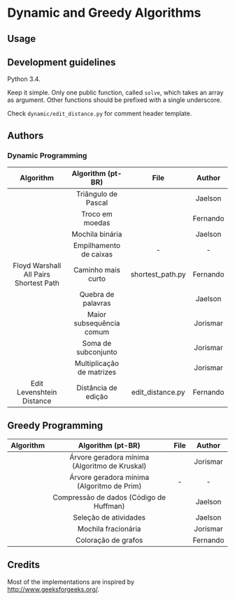 # Dynamic and Greedy Algorithms 

## Usage

## Development guidelines

Python 3.4.

Keep it simple. Only one public function, called `solve`, which takes an array as argument. 
Other functions should be prefixed with a single underscore.

Check `dynamic/edit_distance.py` for comment header template.

## Authors

### Dynamic Programming
|   Algorithm   	            |     Algorithm (pt-BR)     	|       File       	|  Author  	|
|:-------------:	            |:-------------------------:	|:----------------:	|:--------:	|
|               	            |    Triângulo de Pascal    	|                  	|  Jaelson 	|
|               	            |      Troco em moedas      	|                  	| Fernando 	|
|               	            |      Mochila binária      	|                  	|  Jaelson 	|
|               	            |   Empilhamento de caixas  	|         -        	|     -    	|
| Floyd Warshall All Pairs Shortest Path | Caminho mais curto   | shortest_path.py 	| Fernando 	|
|               	            |     Quebra de palavras    	|                  	|  Jaelson 	|
|               	            |  Maior subsequência comum 	|                  	| Jorismar 	|
|               	            |    Soma de subconjunto    	|                  	| Jorismar 	|
|               	            | Multiplicação de matrizes 	|                  	| Jorismar 	|
| Edit Levenshtein Distance     |    Distância de edição    	| edit_distance.py 	| Fernando  |

## Greedy Programming
|   Algorithm   	|     Algorithm (pt-BR)                            	|       File    |  Author  	|
|:-------------:	|:----------------------------------------------:	|:-------------:|:--------:	|
|   	            | Árvore geradora mínima (Algoritmo de Kruskal) 	|   	        | Jorismar 	|
|   	            | Árvore geradora mínima (Algoritmo de Prim)    	| - 	        | -        	|
|   	            | Compressão de dados (Código de Huffman)       	|   	        | Jaelson  	|
|   	            | Seleção de atividades                         	|   	        | Jaelson  	|
|   	            | Mochila fracionária                           	|   	        | Jorismar 	|
|   	            | Coloração de grafos                           	|   	        | Fernando 	|

## Credits

Most of the implementations are inspired by http://www.geeksforgeeks.org/.